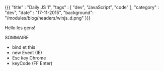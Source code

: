 {{{ "title" : "Daily JS 1", 
    "tags" : [ "dev", "JavaScript", "code" ], 
    "category" : "dev", "date" : "17-11-2015", 
    "background": "/modules/blog/headers/winjs_d.png" }}}
    
    
Hello les gens!


SOMMAIRE

* bind et this
* new Event (IE)
* Esc key Chrome
* keyCode (FF Enter)
